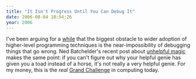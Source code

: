 ```yaml
---
title: "It Isn't Progress Until You Can Debug It"
date: 2006-08-04 10:54:26
year: 2006
---
```

I've been arguing for a <a href="http://www.acmqueue.com/modules.php?name=Content&pa=showpage&pid=247&page=1">while</a> that the biggest obstacle to wider adoption of higher-level programming techniques is the near-impossibility of debugging things that go wrong.  Ned Batchelder's recent post about <a href="http://www.nedbatchelder.com/blog/200608.html#e20060803T080657">unhelpful magic</a> makes the same point: if you can't figure out why your helpful genie has given you a toad instead of a horse, it's not really a very helpful genie.  For my money, this is the <em>real</em> <a href="http://www.theregister.co.uk/2004/06/14/grand_challenge_compsci/">Grand Challenge</a> in computing today.
